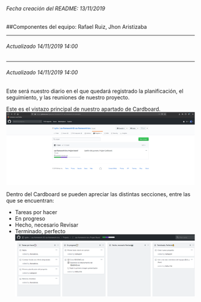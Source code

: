 ###### Fecha creación del README: 13/11/2019
##Componentes del equipo: Rafael Ruiz, Jhon Aristizaba  
___  

###### Actualizado 14/11/2019 14:00

___
###### Actualizado 14/11/2019 14:00  
Este será nuestro diario en el que quedará registrado la planificación, el seguimiento, y las reuniones de nuestro proyecto.  

Este es el vistazo principal de nuestro apartado de Cardboard.
![primeraImagen](imagesREADME/14_11_2019_1.png)  

Dentro del Cardboard se pueden apreciar las distintas secciones, entre las que se encuentran:  
- Tareas por hacer  
- En progreso  
- Hecho, necesario Revisar  
- Terminado, perfecto
![primeraImagen](imagesREADME/14_11_2019_2.png)  




